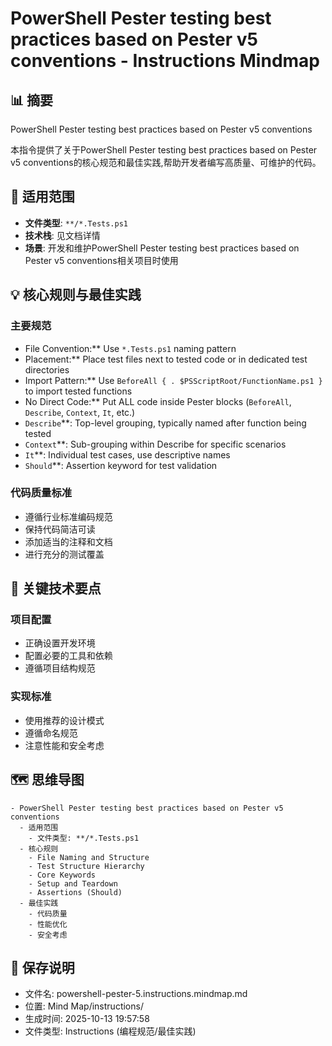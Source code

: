 # PowerShell Pester testing best practices based on Pester v5 conventions - Instructions Mindmap

## 📊 摘要
PowerShell Pester testing best practices based on Pester v5 conventions

本指令提供了关于PowerShell Pester testing best practices based on Pester v5 conventions的核心规范和最佳实践,帮助开发者编写高质量、可维护的代码。

## 🎯 适用范围
- **文件类型**: `**/*.Tests.ps1`
- **技术栈**: 见文档详情
- **场景**: 开发和维护PowerShell Pester testing best practices based on Pester v5 conventions相关项目时使用

## 💡 核心规则与最佳实践

### 主要规范
- File Convention:** Use `*.Tests.ps1` naming pattern
- Placement:** Place test files next to tested code or in dedicated test directories
- Import Pattern:** Use `BeforeAll { . $PSScriptRoot/FunctionName.ps1 }` to import tested functions
- No Direct Code:** Put ALL code inside Pester blocks (`BeforeAll`, `Describe`, `Context`, `It`, etc.)
- `Describe`**: Top-level grouping, typically named after function being tested
- `Context`**: Sub-grouping within Describe for specific scenarios
- `It`**: Individual test cases, use descriptive names
- `Should`**: Assertion keyword for test validation

### 代码质量标准
- 遵循行业标准编码规范
- 保持代码简洁可读
- 添加适当的注释和文档
- 进行充分的测试覆盖

## 📝 关键技术要点

### 项目配置
- 正确设置开发环境
- 配置必要的工具和依赖
- 遵循项目结构规范

### 实现标准
- 使用推荐的设计模式
- 遵循命名规范
- 注意性能和安全考虑

## 🗺️ 思维导图

```mindmap
- PowerShell Pester testing best practices based on Pester v5 conventions
  - 适用范围
    - 文件类型: **/*.Tests.ps1
  - 核心规则
    - File Naming and Structure
    - Test Structure Hierarchy
    - Core Keywords
    - Setup and Teardown
    - Assertions (Should)
  - 最佳实践
    - 代码质量
    - 性能优化
    - 安全考虑
```

## 💾 保存说明
- 文件名: powershell-pester-5.instructions.mindmap.md
- 位置: Mind Map/instructions/
- 生成时间: 2025-10-13 19:57:58
- 文件类型: Instructions (编程规范/最佳实践)

